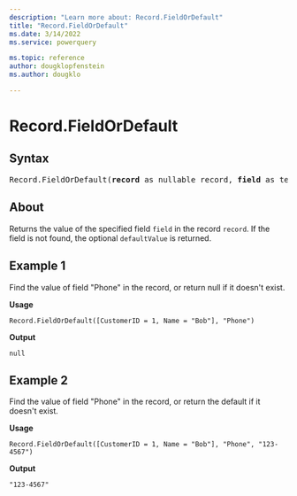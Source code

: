 ```yaml
---
description: "Learn more about: Record.FieldOrDefault"
title: "Record.FieldOrDefault"
ms.date: 3/14/2022
ms.service: powerquery

ms.topic: reference
author: dougklopfenstein
ms.author: dougklo

---
```

# Record.FieldOrDefault

## Syntax

<pre>
Record.FieldOrDefault(<b>record</b> as nullable record, <b>field</b> as text, optional <b>defaultValue</b> as any) as any
</pre>

## About
Returns the value of the specified field `field` in the record `record`. If the field is not found, the optional `defaultValue` is returned.

## Example 1

Find the value of field "Phone" in the record, or return null if it doesn't exist.

**Usage**

```powerquery-m
Record.FieldOrDefault([CustomerID = 1, Name = "Bob"], "Phone")
```

**Output**

`null`

## Example 2

Find the value of field "Phone" in the record, or return the default if it doesn't exist.

**Usage**

```powerquery-m
Record.FieldOrDefault([CustomerID = 1, Name = "Bob"], "Phone", "123-4567")
```

**Output**

`"123-4567"`
